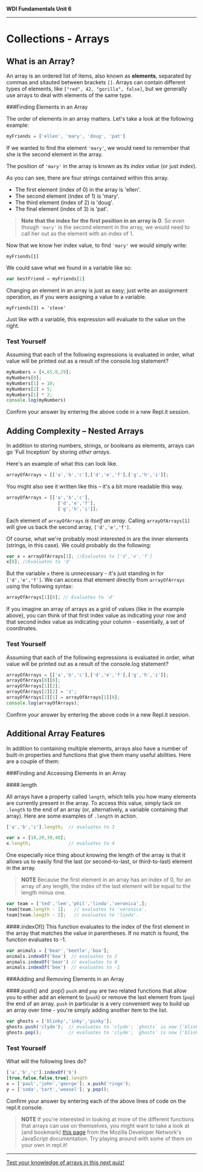 **WDI Fundamentals Unit 6**

---

# Collections - Arrays
## What is an Array?


An array is an ordered list of items, also known as **elements**, separated by commas and sitauted between brackets `[]`. Arrays can contain different types of elements, like `["red", 42, "gorilla", false]`, but we generally use arrays to deal with elements of the same type.

###Finding Elements in an Array

The order of elements in an array matters. Let's take a look at the following example:

```javascript
myFriends = ['ellen', 'mary', 'doug', 'pat']
```

If we wanted to find the element `'mary'`, we would need to remember that she is the second element in the array.

The position of `'mary'` in the array is known as its *index value* (or just *index*).

As you can see, there are four strings contained within this array.
- The first element (index of 0) in the array is 'ellen'.
- The second element (index of 1) is 'mary'.
- The third element (index of 2) is 'doug'.
- The final element (index of 3) is 'pat'.

> **Note that the index for the first position in an array is 0**. So even though `'mary'` is the second element in the array, we would need to call her out as the element with an index of 1.




Now that we know her index value, to find `'mary'` we would simply write:

`myFriends[1]`

We could save what we found in a variable like so:

```javascript
var bestFriend = myFriends[1]
```

Changing an element in an array is just as easy; just write an assignment operation, as if you were assigning a value to a variable.

`myFriends[3] = 'steve'`

Just like with a variable, this expression will evaluate to the value on the right.

### Test Yourself

Assuming that each of the following expressions is evaluated in order, what value will be printed out as a result of the console.log statement?

```javascript
myNumbers = [4,65,0,29];
myNumbers[0];
myNumbers[1] = 10;
myNumbers[2] = 5;
myNumbers[1] * 2;
console.log(myNumbers)
```
Confirm your answer by entering the above code in a new Repl.it session.

## Adding Complexity – Nested Arrays

In addition to storing numbers, strings, or booleans as elements, arrays can go 'Full Inception' by storing *other arrays*.

Here's an example of what this can look like.

```javascript
arrayOfArrays = [['a','b','c'],['d','e','f'],['g','h','i']];
```

You might also see it written like this – it's a bit more readable this way.

```javascript
arrayOfArrays = [['a','b','c'],
                   ['d','e','f'],
                   ['g','h','i']];
```

Each element of `arrayOfArrays` *is itself an array*. Calling `arrayOfArrays[1]` will give us back the second array, `['d','e','f']`.

Of course, what we're probably most interested in are the inner elements (strings, in this case). We could probably do the following:

```javascript
var x = arrayOfArrays[1]; //Evaluates to ['d','e','f']
x[0]; //Evaluates to 'd'
  ```

But the variable `x` there is unnecessary - it's just standing in for `['d','e','f']`. We can access that element directly from `arrayOfArrays` using the following syntax:

```javascript
arrayOfArrays[1][0]; // Evaluates to 'd'
```

If you imagine an array of arrays as a grid of values (like in the example above), you can think of that first index value as indicating your row and that second index value as indicating your column - essentially, a set of coordinates.

### Test Yourself

Assuming that each of the following expressions is evaluated in order, what value will be printed out as a result of the console.log statement?

```javascript
arrayOfArrays = [['a','b','c'],['d','e','f'],['g','h','i']];
arrayOfArrays[0][0];
arrayOfArrays[1][2];
arrayOfArrays[2][2] = 'z';
arrayOfArrays[2][1] = arrayOfArrays[1][0];
console.log(arrayOfArrays);
```

Confirm your answer by entering the above code in a new Repl.it session.

## Additional Array Features

In addition to containing multiple elements, arrays also have a number of built-in properties and functions that give them many useful abilities. Here are a couple of them:

###Finding and Accessing Elements in an Array

####.length

All arrays have a property called `length`, which tells you how many elements are currently present in the array. To access this value, simply tack on `.length` to the end of an array (or, alternatively, a variable containing that array). Here are some examples of `.length` in action.

```javascript
['a','b','c'].length;  // evaluates to 3

var x = [10,20,30,40];
x.length;              // evaluates to 4
```

One especially nice thing about knowing the length of the array is that it allows us to easily find the last (or second-to-last, or third-to-last) element in the array.

> **NOTE** Because the first element in an array has an index of 0, for an array of any length, the index of the last element will be equal to the length minus one.

```javascript
var team = ['ted','lem','phil','linda','veronica',];
team[team.length - 1];   // evaluates to 'veronica'.
team[team.length - 2];   // evaluates to 'linda'.
```

####.indexOf()
This function evaluates to the index of the first element in the array that matches the value in parentheses. If no match is found, the function evaluates to -1.

```javascript
var animals = ['bear','beetle','boa'];
animals.indexOf('boa')  // evaluates to 2
animals.indexOf('bear') // evaluates to 0
animals.indexOf('bee')  // evaluates to -1
```

###Adding and Removing Elements in an Array

####.push() and .pop()
`push` and `pop` are two related functions that allow you to either add an element to (`push`) or remove the last element from (`pop`) the end of an array. `push` in particular is a very convenient way to build up an array over time - you're simply adding another item to the list.

```javascript
var ghosts = ['blinky','inky','pinky'];
ghosts.push('clyde');  // evaluates to 'clyde'; `ghosts` is now ['blinky','inky','pinky','clyde'].
ghosts.pop();          // evaluates to 'clyde'; `ghosts` is now ['blinky','inky','pinky'] again.
```

### Test Yourself

What will the following lines do?

```javascript
['a','b','c'].indexOf('b')
[true,false,false,true].length
x = ['paul','john','george']; x.push('ringo');
y = ['soda','tart','weasel']; y.pop();
```

Confirm your answer by entering each of the above lines of code on the repl.it console.

> **NOTE** If you're interested in looking at more of the different functions that arrays can use on themselves, you might want to take a look at (and bookmark) [this page](https://developer.mozilla.org/en-US/docs/Web/JavaScript/Reference/Global_Objects/Array) from the Mozilla Developer Network's JavaScript documentation. Try playing around with some of them on your own in repl.it!

---
[Test your knowledge of arrays in this next quiz!](03_quiz.md)
